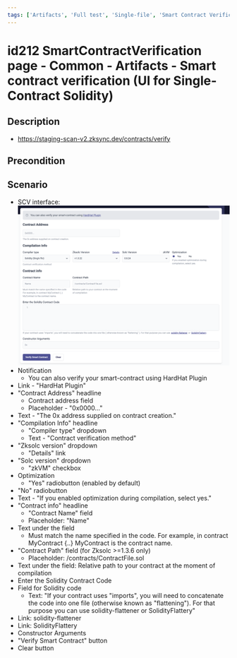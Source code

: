 ```yaml
---
tags: ['Artifacts', 'Full test', 'Single-file', 'Smart Contract Verification page', 'Smoke test', 'Solidity', 'Active Partly Manual', 'Active']
---
```


# id212 SmartContractVerification page - Common - Artifacts - Smart contract verification (UI for Single-Contract Solidity)

## Description
  - https://staging-scan-v2.zksync.dev/contracts/verify

## Precondition


## Scenario
- SCV interface:
  ![Screenshot](../../../../static/img/Common/SmartContractVerification/id212_1.png)
- Notification
    - You can also verify your smart-contract using HardHat Plugin
- Link - "HardHat Plugin"
- "Contract Address" headline
    - Contract address field
    - Placeholder - "0x0000..."
- Text - "The 0x address supplied on contract creation."
- "Compilation Info" headline
    - "Compiler type" dropdown
    - Text - "Contract verification method"
- "Zksolc version" dropdown
    - "Details" link
- "Solc version" dropdown
    - "zkVM" checkbox
- Optimization
    - "Yes" radiobutton (enabled by default)
- "No" radiobutton
- Text - "If you enabled optimization during compilation, select yes."
- "Contract info" headline
    - "Contract Name" field
    - Placeholder: "Name"
- Text under the field
    - Must match the name specified in the code. For example, in contract MyContract \{..\} MyContract is the contract name.
- "Contract Path" field (for Zksolc \>=1.3.6 only)
    - Placeholder: /contracts/ContractFile.sol
- Text under the field: Relative path to your contract at the moment of compilation
- Enter the Solidity Contract Code
- Field for Solidity code
    - Text: "If your contract uses "imports", you will need to concatenate the code into one file (otherwise known as "flattening"). For that purpose you can use solidity-flattener or SolidityFlattery"
- Link: solidity-flattener
- Link: SolidityFlattery
- Constructor Arguments
- "Verify Smart Contract" button
- Clear button
